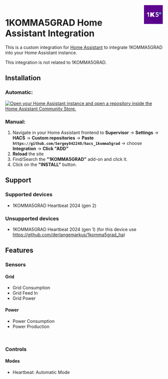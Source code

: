<img src="https://raw.githubusercontent.com/BirknerAlex/hacs_1komma5grad/main/images/icon.png" alt="1KOMMA5GRAD Logo" title="1KOMMA5GRAD Home Assistant Integration" align="right" height="60" />

# 1KOMMA5GRAD Home Assistant Integration

This is a custom integration for [Home Assistant](https://www.home-assistant.io/) to integrate 1KOMMA5GRAD 
into your Home Assistant instance.

This integration is not related to 1KOMMA5GRAD.



## Installation

### Automatic:
[![Open your Home Assistant instance and open a repository inside the Home Assistant Community Store.](https://my.home-assistant.io/badges/hacs_repository.svg)](https://my.home-assistant.io/redirect/hacs_repository/?owner=Sergey842248&repository=hacs_1komma5grad)

### Manual:
1. Navigate in your Home Assistant frontend to **Supervisor** -> **Settings** -> **HACS** -> **Custom repositories** -> **Paste ```https://github.com/Sergey842248/hacs_1komma5grad```** -> choose **Integration** -> **Click "ADD"**
3. **Reload** the site
4. Find/Search the **"1KOMMA5GRAD"** add-on and click it.
5. Click on the **"INSTALL"** button.


## Support
### Supported devices
- 1KOMMA5GRAD Heartbeat 2024 (gen 2)
  
### Unsupported devices
- 1KOMMA5GRAD Heartbeat 2024 (gen 1) (for this device use https://github.com/derlangemarkus/1komma5grad_ha) 



## Features

### Sensors
#### Grid 
- Grid Consumption
- Grid Feed In
- Grid Power

#### Power
- Power Consumption
- Power Production
</br>

### Controls
#### Modes
- Heartbeat: Automatic Mode
